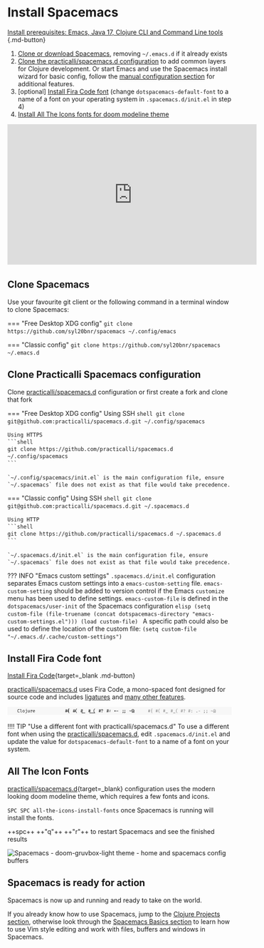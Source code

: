 # Install Spacemacs

[Install prerequisites: Emacs, Java 17, Clojure CLI and Command Line tools ](/spacemacs/install-spacemacs/pre-install/){.md-button}

1. [Clone or download Spacemacs](#clojure-spacemacs), removing `~/.emacs.d` if it already exists
2. [Clone the practicalli/spacemacs.d configuration](#clone-practicalli-spacemacs-configuration) to add common layers for Clojure development.  Or start Emacs and use the Spacemacs install wizard for basic config, follow the [manual configuration section](manual-configuration/) for additional features.
3. [optional] [Install Fira Code font](#install-fira-code-font) (change `dotspacemacs-default-font` to a name of a font on your operating system in `.spacemacs.d/init.el` in step 4)
4. [Install All The Icons fonts for doom modeline theme](#all-the-icon-fonts)

<p style="text-align:center">
<iframe width="560" height="315" src="https://www.youtube.com/embed/rZNYLGw1qFk" title="YouTube video player" frameborder="0" allow="accelerometer; autoplay; clipboard-write; encrypted-media; gyroscope; picture-in-picture" allowfullscreen></iframe>
</p>


## Clone Spacemacs

Use your favourite git client or the following command in a terminal window to clone Spacemacs:

=== "Free Desktop XDG config"
    ```
    git clone https://github.com/syl20bnr/spacemacs ~/.config/emacs
    ```

=== "Classic config"
    ```
    git clone https://github.com/syl20bnr/spacemacs ~/.emacs.d
    ```

##  Clone Practicalli Spacemacs configuration

Clone [practicalli/spacemacs.d](https://github.com/practicalli/spacemacs.d) configuration or first create a fork and clone that fork


=== "Free Desktop XDG config"
    Using SSH
    ```shell
    git clone git@github.com:practicalli/spacemacs.d.git ~/.config/spacemacs
    ```


    Using HTTPS
    ```shell
    git clone https://github.com/practicalli/spacemacs.d ~/.config/spacemacs
    ```

    `~/.config/spacemacs/init.el` is the main configuration file, ensure `~/.spacemacs` file does not exist as that file would take precedence.


=== "Classic config"
    Using SSH
    ```shell
    git clone git@github.com:practicalli/spacemacs.d.git ~/.spacemacs.d
    ```

    Using HTTP
    ```shell
    git clone https://github.com/practicalli/spacemacs.d ~/.spacemacs.d
    ```

    `~/.spacemacs.d/init.el` is the main configuration file, ensure `~/.spacemacs` file does not exist as that file would take precedence.


??? INFO "Emacs custom settings"
    `.spacemacs.d/init.el` configuration separates Emacs custom settings into a `emacs-custom-setting` file.  `emacs-custom-setting` should be added to version control if the Emacs `customize` menu has been used to define settings.
    `emacs-custom-file` is defined in the `dotspacemacs/user-init` of the Spacemacs configuration
    ```elisp
      (setq custom-file (file-truename (concat dotspacemacs-directory "emacs-custom-settings.el")))
      (load custom-file)
    ```
    A specific path could also be used to define the location of the custom file: `(setq custom-file "~/.emacs.d/.cache/custom-settings")`


## Install Fira Code font

[Install Fira Code](https://github.com/tonsky/FiraCode/wiki/Installing){target=_blank .md-button}

[practicalli/spacemacs.d](https://github.com/practicalli/spacemacs.d) uses Fira Code, a mono-spaced font designed for source code and includes [ligatures](https://github.com/tonsky/FiraCode#whats-in-the-box) and [many other features](https://github.com/tonsky/FiraCode#whats-in-the-box).

![Fira Code font - ligatures for Emacs and Clojure code](/images/fira-code-font-ligatures-clojure.png)

!!!! TIP "Use a different font with practicalli/spacemacs.d"
    To use a different font when using the [practicalli/spacemacs.d](https://github.com/practicalli/spacemacs.d), edit `.spacemacs.d/init.el` and update the value for `dotspacemacs-default-font` to a name of a font on your system.




## All The Icon Fonts

[practicalli/spacemacs.d](https://github.com/practicalli/spacemacs.d){target=_blank} configuration uses the modern looking doom modeline theme, which requires a few fonts and icons.

`SPC SPC all-the-icons-install-fonts` once Spacemacs is running will install the fonts.

++spc++ ++"q"++ ++"r"++ to restart Spacemacs and see the finished results

![Spacemacs - doom-gruvbox-light theme - home and spacemacs config buffers](/images/spacemacs-doom-gruvbox-light-theme-examples-home-spacemacs-config.png)


## Spacemacs is ready for action

Spacemacs is now up and running and ready to take on the world.

If you already know how to use Spacemacs, jump to the [Clojure Projects section](/spacemacs/clojure-projects/), otherwise look through the [Spacemacs Basics section](/spacemacs/spacemacs-basics/) to learn how to use Vim style editing and work with files, buffers and windows in Spacemacs.
